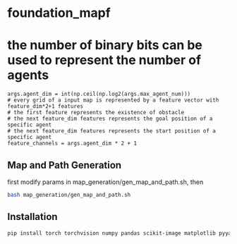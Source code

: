 # foundation_mapf

# the number of binary bits can be used to represent the number of agents
    args.agent_dim = int(np.ceil(np.log2(args.max_agent_num)))
    # every grid of a input map is represented by a feature vector with feature_dim*2+1 features
    # the first feature represents the existence of obstacle
    # the next feature_dim features represents the goal position of a specific agent
    # the next feature_dim features represents the start position of a specific agent
    feature_channels = args.agent_dim * 2 + 1

## Map and Path Generation

first modify params in map_generation/gen_map_and_path.sh, then
```bash
bash map_generation/gen_map_and_path.sh
```

## Installation
```bash
pip install torch torchvision numpy pandas scikit-image matplotlib pyyaml orjson h5py opencv-python tensorboard pogema tqdm
```